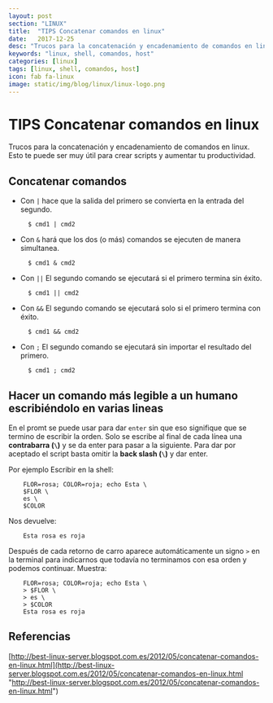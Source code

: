 ```yaml
---
layout: post
section: "LINUX"
title:  "TIPS Concatenar comandos en linux"
date:   2017-12-25
desc: "Trucos para la concatenación y encadenamiento de comandos en linux. Esto te puede ser muy útil para crear scripts y aumentar tu productividad."
keywords: "linux, shell, comandos, host"
categories: [linux]
tags: [linux, shell, comandos, host]
icon: fab fa-linux
image: static/img/blog/linux/linux-logo.png
---
```


# TIPS Concatenar comandos en linux #

Trucos para la concatenación y encadenamiento de comandos en linux. Esto te puede ser muy útil para crear scripts y aumentar tu productividad.

<!-- more -->

## Concatenar comandos ##

- Con `|` hace que la salida del primero se convierta en la entrada del segundo.

		$ cmd1 | cmd2

- Con `&` hará que los dos (o más) comandos se ejecuten de manera simultanea.

		$ cmd1 & cmd2

- Con `||` El segundo comando se ejecutará si el primero termina sin éxito.

		$ cmd1 || cmd2

- Con `&&` El segundo comando se ejecutará solo si el primero termina con éxito.

		$ cmd1 && cmd2

- Con `;` El segundo comando se ejecutará sin importar el resultado del primero.

		$ cmd1 ; cmd2

## Hacer un comando más legible a un humano escribiéndolo en varias lineas ##

En el promt se puede usar para dar `enter` sin que eso signifique que se termino de escribir la orden. Solo se escribe al final de cada línea una **contrabarra (`\`)** y se da enter para pasar a la siguiente. Para dar por aceptado el script basta omitir la **back slash (`\`)** y dar enter.

Por ejemplo Escribir en la shell:

		FLOR=rosa; COLOR=roja; echo Esta \
		$FLOR \
		es \
		$COLOR

Nos devuelve:

		Esta rosa es roja

Después de cada retorno de carro aparece automáticamente un signo `>` en la terminal para indicarnos que todavía no terminamos con esa orden y podemos continuar. Muestra:

		FLOR=rosa; COLOR=roja; echo Esta \
		> $FLOR \
		> es \
		> $COLOR
		Esta rosa es roja

## Referencias ##

[http://best-linux-server.blogspot.com.es/2012/05/concatenar-comandos-en-linux.html](http://best-linux-server.blogspot.com.es/2012/05/concatenar-comandos-en-linux.html "http://best-linux-server.blogspot.com.es/2012/05/concatenar-comandos-en-linux.html")